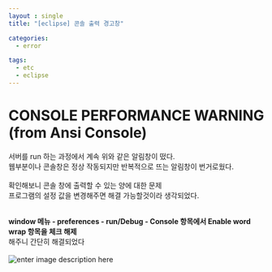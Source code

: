 ```yaml
---
layout : single
title: "[eclipse] 콘솔 출력 경고창"

categories:
  - error

tags:
  - etc
  - eclipse
---
```


# CONSOLE PERFORMANCE WARNING (from Ansi Console)
서버를 run 하는 과정에서 계속 위와 같은 알림창이 떴다.<br>
웹부분이나 콘솔창은 정상 작동되지만 반복적으로 뜨는 알림창이 번거로웠다.<br><br>
확인해보니 콘솔 창에 출력할 수 있는 양에 대한 문제<br>
프로그램의 설정 값을 변경해주면 해결 가능할것이라 생각되었다.<br><br>

**window 메뉴 - preferences - run/Debug - Console 항목에서
Enable word wrap 항목을 체크 해제**<br>
해주니 간단히 해결되었다<br><br>
![enter image description here](https://lh3.googleusercontent.com/Ke852bCA9wiDUzLBhBRX5JAubZDUeosxBwEfRPxx8X-Rpb9rnb0OcHbiQJ90utWe7YV33XAoS-JK0mVx4VSFkdakvCxmxx3qm2HekRWTmjPCRnHElJIsa-O1YkrW-aqPph5buO7qitis295ofzARf8F5Ik_cozhoWN5YwPFhUWATWLaPvSKfKFL6JdB6FQDBlvhs-3PG59wVe45jCFzDq7I-1RZpyGYWOiXlSf79QC5N1yMVGMeZUvgWlDolOlbnJd5l4qlLqFwP-2YOw04KjRQPvxWtr0Zzj1nQI51YmF6IGLP7lv7gS0YsOioxFh6ME3KWgWpz8x-e4peYUnqlEb8l6QyuJfjfe9suVafcacsdzBNOFiTsyGpV8dHDCCg2-5Le5q2O8ykK7He2soZtufZnw6i09Lz2p7dC6G-SZ_hj4fVJKTCn2Hs71EI3q6g5Gk_Pv9s6BYRn3mhazGJYbdo7A52UplnyfizEDs7UrkGeZFcPFjpB3Y92aDPcVzf9xaCgODQnFDBULBe6PMB9AQ1lQy2L7YrVE5JiVEjrcsE3nReWo071kdsdgdnPLSRFrkjWv89Vk0Not924BMQWzjhZjStEfb2dCwAjtrhvb_8PiEGdYc4jR4pi2jgtGQdb0b_Ne4Wz3ouU5AAEyhzaUuvvudWrqHPUYCmt2fBLBMT3Ievx-LQK_4lOnAiWwB69ArJ6zHjs0_2wk2ZOm0IgG-hRtceHtBpsIPeEeyamm78Jh9KxRtwqKTMyZEHicwpKaQhSoAAOQAH1rxxRepM0pc0d8yK7P6e4fiI=w751-h762-no?authuser=1)
